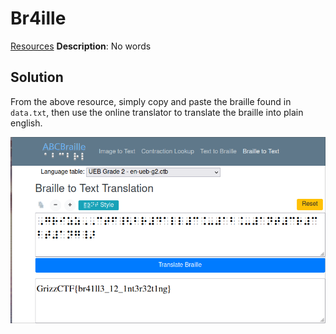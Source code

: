 # Br4ille
[Resources](https://www.abcbraille.com/braille)
**Description**: No words
## Solution
From the above resource, simply copy and paste the braille found in `data.txt`, then use the online translator to translate the braille into plain english.

![solution](./image.png)
